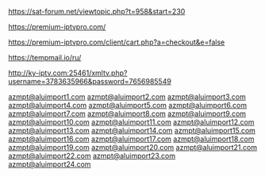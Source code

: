 https://sat-forum.net/viewtopic.php?t=958&start=230

https://premium-iptvpro.com/

https://premium-iptvpro.com/client/cart.php?a=checkout&e=false

https://tempmail.io/ru/

http://ky-iptv.com:25461/xmltv.php?username=3783635966&password=7656985549

azmpt@aluimport1.com
azmpt@aluimport2.com
azmpt@aluimport3.com
azmpt@aluimport4.com
azmpt@aluimport5.com
azmpt@aluimport6.com
azmpt@aluimport7.com
azmpt@aluimport8.com
azmpt@aluimport9.com
azmpt@aluimport10.com
azmpt@aluimport11.com
azmpt@aluimport12.com
azmpt@aluimport13.com
azmpt@aluimport14.com
azmpt@aluimport15.com
azmpt@aluimport16.com
azmpt@aluimport17.com
azmpt@aluimport18.com
azmpt@aluimport19.com
azmpt@aluimport20.com
azmpt@aluimport21.com
azmpt@aluimport22.com
azmpt@aluimport23.com
azmpt@aluimport24.com
